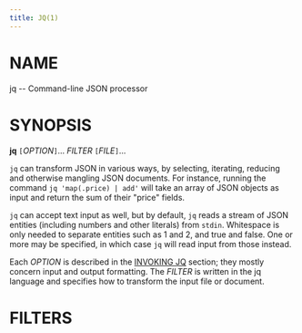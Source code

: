 ```yaml
---
title: JQ(1)
---
```


# NAME

jq -- Command-line JSON processor

# SYNOPSIS

**jq** `[`_OPTION_`]`... _FILTER_ `[`_FILE_`]`...

`jq` can transform JSON in various ways, by selecting, iterating,
reducing and otherwise mangling JSON documents. For instance,
running the command `jq 'map(.price) | add'` will take an array of
JSON objects as input and return the sum of their "price" fields.

`jq` can accept text input as well, but by default, `jq` reads a
stream of JSON entities (including numbers and other literals) from
`stdin`. Whitespace is only needed to separate entities such as 1
and 2, and true and false.  One or more <files> may be specified, in
which case `jq` will read input from those instead.

Each _OPTION_ is described in the [INVOKING JQ](#invoking-jq) section;
they mostly concern input and output formatting.
The _FILTER_ is written in the jq language and specifies
how to transform the input file or document.

# FILTERS

